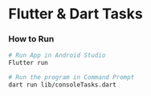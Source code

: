 # Flutter & Dart Tasks

### How to Run

```bash
# Run App in Android Studio
Flutter run

# Run the program in Command Prompt
dart run lib/consoleTasks.dart
```
